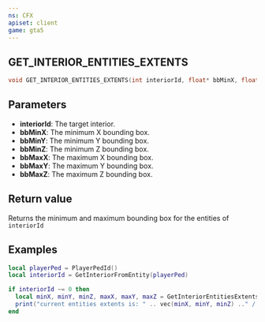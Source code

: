 ```yaml
---
ns: CFX
apiset: client
game: gta5
---
```

## GET_INTERIOR_ENTITIES_EXTENTS

```c
void GET_INTERIOR_ENTITIES_EXTENTS(int interiorId, float* bbMinX, float* bbMinY, float* bbMinZ, float* bbMaxX, float* bbMaxY, float* bbMaxZ);
```

## Parameters
* **interiorId**: The target interior.
* **bbMinX**: The minimum X bounding box.
* **bbMinY**: The minimum Y bounding box.
* **bbMinZ**: The minimum Z bounding box.
* **bbMaxX**: The maximum X bounding box.
* **bbMaxY**: The maximum Y bounding box.
* **bbMaxZ**: The maximum Z bounding box.

## Return value
Returns the minimum and maximum bounding box for the entities of `interiorId`

## Examples

```lua
local playerPed = PlayerPedId()
local interiorId = GetInteriorFromEntity(playerPed)

if interiorId ~= 0 then
  local minX, minY, minZ, maxX, maxY, maxZ = GetInteriorEntitiesExtents(interiorId, roomId)
  print("current entities extents is: " .. vec(minX, minY, minZ) .." / " .. vec(maxX, maxY, maxZ))
end
```
